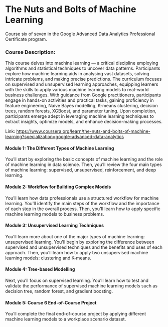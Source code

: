 # The Nuts and Bolts of Machine Learning #

Course six of seven in the Google Advanced Data Analytics Professional Certificate program.

### Course Description: ###
This course delves into machine learning — a critical discipline employing algorithms and statistical techniques to uncover data patterns. Participants explore how machine learning aids in analysing vast datasets, solving intricate problems, and making precise predictions. The curriculum focuses on supervised and unsupervised learning approaches, equipping learners with the skills to apply various machine learning models to real-world business challenges. With guidance from Google practitioners, participants engage in hands-on activities and practical tasks, gaining proficiency in feature engineering, Naive Bayes modelling, K-means clustering, decision trees, random forests, XGBoost, and parameter tuning. Upon completion, participants emerge adept in leveraging machine learning techniques to extract insights, optimize models, and enhance decision-making processes.

Link: https://www.coursera.org/learn/the-nuts-and-bolts-of-machine-learning?specialization=google-advanced-data-analytics

#### Module 1: The Different Types of Machine Learning ####
You’ll start by exploring the basic concepts of machine learning and the role of machine learning in data science. Then, you’ll review the four main types of machine learning: supervised, unsupervised, reinforcement, and deep learning.

#### Module 2: Workflow for Building Complex Models ####
You’ll learn how data professionals use a structured workflow for machine learning. You'll identify the main steps of the workflow and the importance of each step in the overall process. Then, you'll learn how to apply specific machine learning models to business problems.

#### Module 3: Unsupervised Learning Techniques ####
You’ll learn more about one of the major types of machine learning: unsupervised learning. You'll begin by exploring the difference between supervised and unsupervised techniques and the benefits and uses of each approach. Then, you’ll learn how to apply two unsupervised machine learning models: clustering and K-means.

#### Module 4: Tree-based Modelling ####
Next, you’ll focus on supervised learning. You’ll learn how to test and validate the performance of supervised machine learning models such as decision tree, random forest, and gradient boosting.

#### Module 5: Course 6 End-of-Course Project ####
You’ll complete the final end-of-course project by applying different machine learning models to a workplace scenario dataset.
